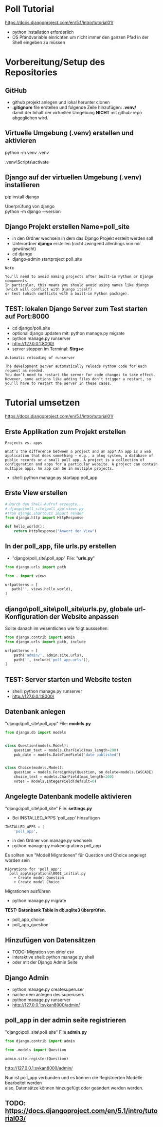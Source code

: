 # Poll Tutorial

https://docs.djangoproject.com/en/5.1/intro/tutorial01/

- python installation erforderlich
- OS Pfandvariable einrichten um nicht immer den ganzen Pfad in der Shell eingeben zu müssen

# Vorbereitung/Setup des Repositories

## GitHub
- github projekt anlegen und lokal herunter clonen  
- **.gitignore** file erstellen und folgende Zeile hinzufügen: **.venv/**  
damit der Inhalt der virtuellen Umgebung **NICHT** mit github-repo abgeglichen wird.

## Virtuelle Umgebung (.venv) erstellen und aktivieren
python -m venv .venv

.venv\Scripts\activate

## Django auf der virtuellen Umgebung (.venv) installieren

pip install django

Überprüfung von django  
python -m django --version

## Django Projekt erstellen Name=poll_site

- in den Ordner wechseln in dem das Django Projekt erstellt werden soll
- Unterordner **django** erstellen (nicht zwingend allerdings von mir gewünscht)
- cd django
- django-admin startproject poll_site  
````
Note

You’ll need to avoid naming projects after built-in Python or Django components.   
In particular, this means you should avoid using names like django (which will conflict with Django itself)   
or test (which conflicts with a built-in Python package).

````

## TEST: lokalen Django Server zum Test starten auf Port:8000

- cd django/poll_site
- optional django updaten mit: python manage.py migrate
- python manage.py runserver
- http://127.0.0.1:8000/
- server stoppen im Terminal: **Strg+c**
````
Automatic reloading of runserver

The development server automatically reloads Python code for each request as needed.  
You don’t need to restart the server for code changes to take effect.   
However, some actions like adding files don’t trigger a restart, so you’ll have to restart the server in these cases.
````

# Tutorial umsetzen 


https://docs.djangoproject.com/en/5.1/intro/tutorial01/


## Erste Applikation zum Projekt erstellen
````
Projects vs. apps

What’s the difference between a project and an app? An app is a web application that does something – e.g., a blog system, a database of public records or a small poll app. A project is a collection of configuration and apps for a particular website. A project can contain multiple apps. An app can be in multiple projects.
````
- shell: python manage.py startapp poll_app


## Erste View erstellen

````py 
# Durch den Shell-Aufruf erzeugte...
# django\poll_site\poll_app\views.py
#from django.shortcuts import render
from django.http import HttpResponse

def hello_world():
    return HttpResponse("Anwort der View")
````

## In der poll_app, file urls.py erstellen
- "django\poll_site\poll_app\" File: "**urls.py**" 

````py
from django.urls import path

from . import views

urlpatterns = [
   path('', views.hello_world),
]
````
## django\poll_site\poll_site\urls.py, globale url-Konfiguration der Website anpassen

Sollte danach im wesentlichen wie folgt ausssehen:

````py
from django.contrib import admin
from django.urls import path, include

urlpatterns = [
    path('admin/', admin.site.urls),
    path('', include('poll_app.urls')),
]
````

## TEST: Server starten und Website testen
- shell: python manage.py runserver
- http://127.0.0.1:8000/


## Datenbank anlegen
"django\poll_site\poll_app\" File: **models.py**
````py
from django.db import models


class Question(models.Model):
    question_text = models.CharField(max_length=200)
    pub_date = models.DateTimeField("date published")


class Choice(models.Model):
    question = models.ForeignKey(Question, on_delete=models.CASCADE)
    choice_text = models.CharField(max_length=200)
    votes = models.IntegerField(default=0)
````

## Angelegte Datenbank modelle aktivieren
"django\poll_site\poll_site\" File: **settings.py**
- Bei INSTALLED_APPS 'poll_app' hinzufügen
````py
INSTALLED_APPS = [
    'poll_app',
````
- in den Ordner von manage.py wechseln
- python manage.py makemigrations poll_app

Es sollten nun "Modell Migrationen" für Question und Choice angelegt worden sein
````
Migrations for 'poll_app':
  poll_app\migrations\0001_initial.py
    + Create model Question
    + Create model Choice
````

Migrationen ausführen
- python manage.py migrate

**TEST: Datenbank Table in db.sqlite3 überprüfen.** 
- poll_app_choice
- poll_app_question

## Hinzufügen von Datensätzen
- TODO: Migration von einer csv
- interaktive shell: python manage.py shell
- oder mit der Django Admin Seite

## Django Admin
- python manage.py createsuperuser
- nache dem anlegen des superusers
- python manage.py runserver
- http://127.0.0.1:svkan8000/admin/

## poll_app in der admin seite registrieren
"django\poll_site\poll_site\" File **admin.py**
````py
from django.contrib import admin

from .models import Question

admin.site.register(Question)

````
http://127.0.0.1:svkan8000/admin/  


Nun ist poll_app verbunden und es können die Registrierten Modelle bearbeitet werden  
also, Datensätze können hinzugefügt oder geändert werden werden.


## TODO: https://docs.djangoproject.com/en/5.1/intro/tutorial03/